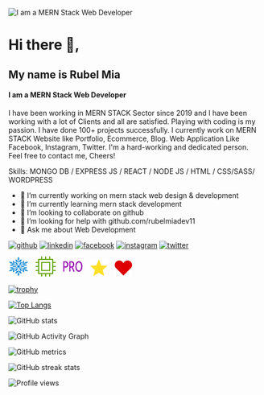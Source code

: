 ![I am a MERN Stack Web Developer](https://i.ibb.co/fvWRTZK/bg-2.png)
# Hi there 👋,
## My name is Rubel Mia
#### I am a MERN Stack Web Developer


 I have been working in MERN STACK Sector since 2019 and I have been working with a lot of Clients and all are satisfied. Playing with coding is my passion. I have done 100+ projects successfully.
   I currently work on
      MERN STACK Website like Portfolio, Ecommerce, Blog.
     Web Application Like Facebook, Instagram, Twitter.
 I'm a hard-working and dedicated person.
 Feel free to contact me,
  Cheers!

Skills: MONGO DB / EXPRESS JS / REACT / NODE JS / HTML / CSS/SASS/ WORDPRESS

- 🔭 I’m currently working on mern stack web design & development 
- 🌱 I’m currently learning mern stack development 
- 👯 I’m looking to collaborate on github 
- 🤔 I’m looking for help with github.com/rubelmiadev11 
- 💬 Ask me about Web Development 


[<img src='https://cdn.jsdelivr.net/npm/simple-icons@3.0.1/icons/github.svg' alt='github' height='40'>](https://github.com/rubelmiadev11)  [<img src='https://cdn.jsdelivr.net/npm/simple-icons@3.0.1/icons/linkedin.svg' alt='linkedin' height='40'>](https://www.linkedin.com/in/rubelmiadev/)  [<img src='https://cdn.jsdelivr.net/npm/simple-icons@3.0.1/icons/facebook.svg' alt='facebook' height='40'>](https://www.facebook.com/rubelmiadev)  [<img src='https://cdn.jsdelivr.net/npm/simple-icons@3.0.1/icons/instagram.svg' alt='instagram' height='40'>](https://www.instagram.com/rubelmiadev/)  [<img src='https://cdn.jsdelivr.net/npm/simple-icons@3.0.1/icons/twitter.svg' alt='twitter' height='40'>](https://twitter.com/rubelmiadev)  

<a href='https://archiveprogram.github.com/'><img src='https://raw.githubusercontent.com/acervenky/animated-github-badges/master/assets/acbadge.gif' width='40' height='40'></a> <a href='https://docs.github.com/en/developers'><img src='https://raw.githubusercontent.com/acervenky/animated-github-badges/master/assets/devbadge.gif' width='40' height='40'></a> <a href='https://github.com/pricing'><img src='https://raw.githubusercontent.com/acervenky/animated-github-badges/master/assets/pro.gif' width='40' height='40'></a> <a href='https://stars.github.com/'><img src='https://raw.githubusercontent.com/acervenky/animated-github-badges/master/assets/starbadge.gif' width='35' height='35'></a> <a href='https://docs.github.com/en/github/supporting-the-open-source-community-with-github-sponsors'><img src='https://raw.githubusercontent.com/acervenky/animated-github-badges/master/assets/sponsorbadge.gif' width='35' height='35'></a> 

[![trophy](https://github-profile-trophy.vercel.app/?username=rubelmiadev11)](https://github.com/ryo-ma/github-profile-trophy)

[![Top Langs](https://github-readme-stats.vercel.app/api/top-langs/?username=rubelmiadev11)](https://github.com/anuraghazra/github-readme-stats)

![GitHub stats](https://github-readme-stats.vercel.app/api?username=rubelmiadev11&show_icons=true)  

![GitHub Activity Graph](https://activity-graph.herokuapp.com/graph?username=rubelmiadev11)  

![GitHub metrics](https://metrics.lecoq.io/rubelmiadev11)  

![GitHub streak stats](https://github-readme-streak-stats.herokuapp.com/?user=rubelmiadev11)  

![Profile views](https://gpvc.arturio.dev/rubelmiadev11)   
